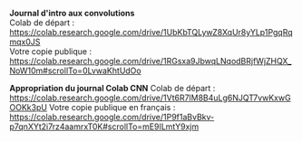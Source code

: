 **Journal d'intro aux convolutions**  
Colab de départ : https://colab.research.google.com/drive/1UbKbTQLywZ8XqUr8yYLp1PgqRqmqx0JS  
Votre copie publique : https://colab.research.google.com/drive/1RGsxa9JbwqLNqodBRjfWjZHQX_NoW10m#scrollTo=0LvwaKhtUdOo

**Appropriation du journal Colab CNN**
Colab de départ : https://colab.research.google.com/drive/1Vt6R7lM8B4uLg6NJQT7vwKxwGOOKk3pU
Votre copie publique en français : https://colab.research.google.com/drive/1P9f1aBvBkv-p7qnXYt2i7rz4aamrxT0K#scrollTo=mE9ILmtY9xjm
